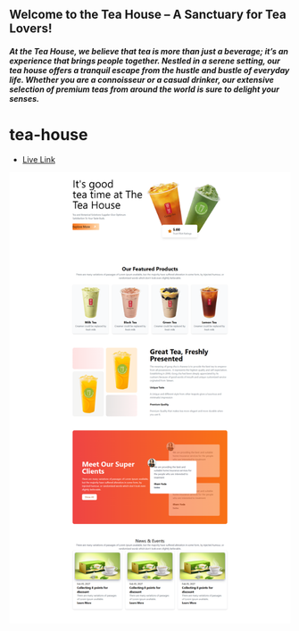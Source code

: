 ## Welcome to the Tea House – A Sanctuary for Tea Lovers!

##### At the Tea House, we believe that tea is more than just a beverage; it’s an experience that brings people together. Nestled in a serene setting, our tea house offers a tranquil escape from the hustle and bustle of everyday life. Whether you are a connoisseur or a casual drinker, our extensive selection of premium teas from around the world is sure to delight your senses.




# tea-house
- [Live Link](https://tea-housebd1.netlify.app/) 


![bd-bank](./images/screencapture-tea-housebd1-netlify-app-2024-11-23-08_39_22.png)